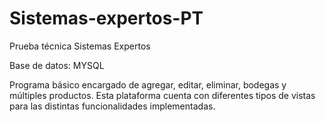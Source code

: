 # Sistemas-expertos-PT
Prueba técnica Sistemas Expertos

Base de datos: MYSQL



Programa básico encargado de agregar, editar, eliminar, bodegas y múltiples productos. Esta plataforma cuenta con diferentes tipos de vistas para las distintas funcionalidades implementadas.
